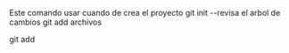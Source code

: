 Este comando usar cuando de crea el proyecto
git init
--revisa el arbol de cambios
git add archivos

git add